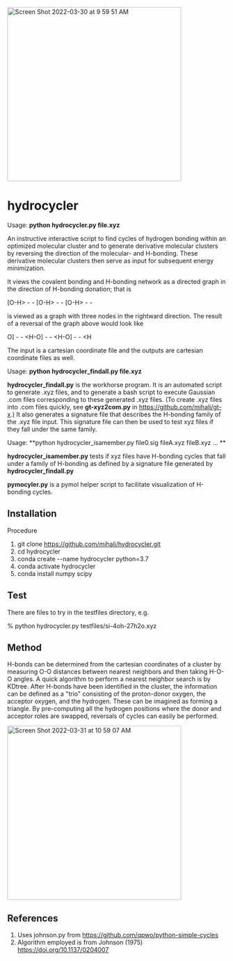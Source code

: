 <img width="400" alt="Screen Shot 2022-03-30 at 9 59 51 AM" src="https://user-images.githubusercontent.com/10854556/161368022-17f12de8-4c98-483b-9340-e24c68c5e86b.png">


# hydrocycler

Usage: **python hydrocycler.py file.xyz**

An instructive interactive script to find cycles of hydrogen bonding within an optimized molecular cluster and to generate derivative molecular clusters by reversing the direction of the molecular- and H-bonding. These derivative molecular clusters then serve as input for subsequent energy minimization. 

It views the covalent bonding and H-bonding network as a directed graph in the direction of H-bonding donation; that is 

 \[O-H> - - \[O-H> - - \[O-H> - - 

is viewed as a graph with three nodes in the rightward direction.  The result of a reversal of the graph above would look like

 O] - - <H-O] - - <H-O] - - <H 

The input is a cartesian coordinate file and the outputs are cartesian coordinate files as well.   

Usage: **python hydrocycler_findall.py file.xyz**                               
                               
**hydrocycler_findall.py** is the workhorse program. It is an automated script to generate .xyz files, and to generate a bash script to execute Gaussian .com files corresponding to these generated .xyz files. (To create .xyz files into .com files quickly, see **gt-xyz2com.py** in https://github.com/mihali/gt-x.) It also generates a signature file that describes the H-bonding family of the .xyz file input. This signature file can then be used to test xyz files if they fall under the same family. 
                               
Usage: **python hydrocycler_isamember.py file0.sig fileA.xyz fileB.xyz ... **
                               
**hydrocycler_isamember.py** tests if xyz files have H-bonding cycles that fall under a family of H-bonding as defined by a signature file generated by **hydrocycler_findall.py**                            
                               
**pymocyler.py** is a pymol helper script to facilitate visualization of H-bonding cycles.
                               

                               
## Installation

Procedure 
1. git clone https://github.com/mihali/hydrocycler.git 
2. cd hydrocycler
3. conda create --name hydrocycler python=3.7 
4. conda activate hydrocycler
5. conda install numpy scipy

## Test

There are files to try in the testfiles directory, e.g.

% python hydrocycler.py testfiles/si-4oh-27h2o.xyz

## Method

H-bonds can be determined from the cartesian coordinates of a cluster by measuring O-O distances between nearest neighbors and then taking H-O-O angles. A quick algorithm to perform a nearest neighbor search is by KDtree. After H-bonds have been identified in the cluster, the information can be defined as a "trio" consisting of the proton-donor oxygen, the acceptor oxygen, and the hydrogen. These can be imagined as forming a triangle. By pre-computing all the hydrogen positions where the donor and acceptor roles are swapped, reversals of cycles can easily be performed. 
                               
<img width="400" alt="Screen Shot 2022-03-31 at 10 59 07 AM" src="https://user-images.githubusercontent.com/10854556/161396405-5fb370f5-307f-4430-8e63-5c5a25d56633.png">
                               
## References

1. Uses johnson.py from https://github.com/qpwo/python-simple-cycles
2. Algorithm employed is from Johnson (1975) https://doi.org/10.1137/0204007


  
